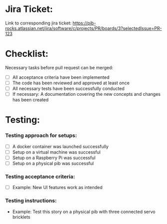# Jira Ticket:

<!-- Replace the last three digits in the URL with your ticket number -->

Link to corresponding jira ticket:
https://pib-rocks.atlassian.net/jira/software/c/projects/PR/boards/3?selectedIssue=PR-123

# Checklist:

Necessary tasks before pull request can be merged:

-   [ ] All acceptance criteria have been implemented
-   [ ] The code has been reviewed and approved at least once
-   [ ] All necessary tests have been successfully conducted
-   [ ] If necessary: A documentation covering the new concepts and changes has been created

# Testing:

### Testing approach for setups:

<!-- Remove all unnecessary tests -->

-   [ ] A docker container was launched successfully
-   [ ] Setup on a virtual machine was successful
-   [ ] Setup on a Raspberry Pi was successful
-   [ ] Setup on a physical pib was successful

### Testing acceptance criteria:

<!-- Describe under which circumstances the tests are deemed successful -->

-   [ ] Example: New UI features work as intended

### Testing instructions:

<!-- Give additional information required for testing the story. (For example, special setup conditions) -->

-   Example: Test this story on a physical pib with three connected servo bricklets
